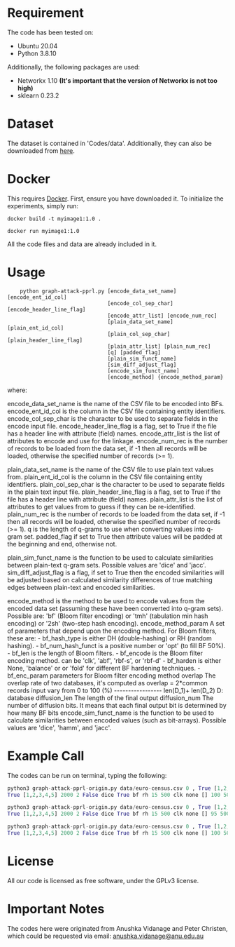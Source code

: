 # Requirement
The code has been tested on:
- Ubuntu 20.04
- Python 3.8.10

Additionally, the following packages are used: 
- Networkx 1.10 **(It's important that the version of Networkx is not too high)**
- sklearn 0.23.2

# Dataset
The dataset is contained in 'Codes/data'.
Additionally, they can also be downloaded from [here](https://github.com/youzheheng/2022_PoPETS/tree/main/Codes/data).
# Docker
This requires [Docker](https://www.docker.com/). First, ensure you have downloaded it. To initialize the experiments, simply run:
```docker
docker build -t myimage1:1.0 .

docker run myimage1:1.0
```
All the code files and data are already included in it.

# Usage 
        python graph-attack-pprl.py [encode_data_set_name] [encode_ent_id_col]
                                    [encode_col_sep_char] [encode_header_line_flag]
                                    [encode_attr_list] [encode_num_rec]
                                    [plain_data_set_name] [plain_ent_id_col]
                                    [plain_col_sep_char] [plain_header_line_flag]
                                    [plain_attr_list] [plain_num_rec]
                                    [q] [padded_flag]
                                    [plain_sim_funct_name]
                                    [sim_diff_adjust_flag]
                                    [encode_sim_funct_name]
                                    [encode_method] {encode_method_param}
                                    
 where:

 encode_data_set_name     is the name of the CSV file to be encoded into BFs.
 encode_ent_id_col        is the column in the CSV file containing entity
                          identifiers.
 encode_col_sep_char      is the character to be used to separate fields in
                          the encode input file.
 encode_header_line_flag  is a flag, set to True if the file has a header
                          line with attribute (field) names.
 encode_attr_list         is the list of attributes to encode and use for
                          the linkage.
 encode_num_rec           is the number of records to be loaded from the data
                          set, if -1 then all records will be loaded,
                          otherwise the specified number of records (>= 1).

 plain_data_set_name      is the name of the CSV file to use plain text
                          values from.
 plain_ent_id_col         is the column in the CSV file containing entity
                          identifiers.
 plain_col_sep_char       is the character to be used to separate fields in
                          the plain text input file.
 plain_header_line_flag   is a flag, set to True if the file has a header
                          line with attribute (field) names.
 plain_attr_list          is the list of attributes to get values from to
                          guess if they can be re-identified.
 plain_num_rec            is the number of records to be loaded from the data
                          set, if -1 then all records will be loaded,
                          otherwise the specified number of records (>= 1).
 q                        is the length of q-grams to use when converting
                          values into q-gram set.
 padded_flag              if set to True then attribute values will be padded
                          at the beginning and end, otherwise not.

 plain_sim_funct_name     is the function to be used to calculate similarities
                          between plain-text q-gram sets. Possible values are
                          'dice' and 'jacc'.
 sim_diff_adjust_flag     is a flag, if set to True then the encoded
                          similarities will be adjusted based on calculated
                          similarity differences of true matching edges
                          between plain-text and encoded similarities.

 encode_method            is the method to be used to encode values from the
                          encoded data set (assuming these have been converted
                          into q-gram sets). Possible are: 'bf' (Bloom filter
                          encoding) or 'tmh' (tabulation min hash encoding) or
                          '2sh' (two-step hash encoding).
 encode_method_param      A set of parameters that depend upon the encoding
                          method.
                          For Bloom filters, these are:
                          - bf_hash_type       is either DH (double-hashing)
                                               or RH (random hashing).
                          - bf_num_hash_funct  is a positive number or 'opt'
                                               (to fill BF 50%).
                          - bf_len             is the length of Bloom filters.
                          - bf_encode          is the Bloom filter encoding method.
                                               can be 'clk', 'abf', 'rbf-s', or
                                               'rbf-d'
                          - bf_harden          is either None, 'balance' or
                                               or 'fold' for different BF
                                               hardening techniques.
                          - bf_enc_param       parameters for Bloom filter encoding
                                               method 
 overlap                  The overlap rate of two databases, it's computed as overlap = 2*common records
                          input vary from 0 to 100 (%)                                  -----------------
                                                                                        len(D_1)+ len(D_2)
                                                                                         D: database
 diffusion_len            The length of the final output
 diffusion_num            The number of diffusion bits. It means that each final 
                          output bit is determined by how many BF bits
 encode_sim_funct_name    is the function to be used to calculate similarities
                          between encoded values (such as bit-arrays).
                          Possible values are 'dice', 'hamm', and 'jacc'.

# Example Call
The codes can be run on terminal, typing the following:
```python
python3 graph-attack-pprl-origin.py data/euro-census.csv 0 , True [1,2,3,4,5] 2000 data/euro-census.csv 0 , 
True [1,2,3,4,5] 2000 2 False dice True bf rh 15 500 clk none [] 100 500 5 dice
```
```python
python3 graph-attack-pprl-origin.py data/euro-census.csv 0 , True [1,2,3,4,5] 2000 data/euro-census.csv 0 , 
True [1,2,3,4,5] 2000 2 False dice True bf rh 15 500 clk none [] 95 500 10 dice
```
```python
python3 graph-attack-pprl-origin.py data/euro-census.csv 0 , True [1,2,3,4,5] 2000 data/euro-census.csv 0 , 
True [1,2,3,4,5] 2000 2 False dice True bf rh 15 500 clk none [] 100 500 1 dice
```

# License
All our code is licensed as free software, under the GPLv3 license.
 
# Important Notes
The codes here were originated from Anushka Vidanage and Peter Christen, which could be requested via email: anushka.vidanage@anu.edu.au
